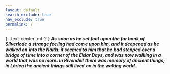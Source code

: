 ```yaml
---
layout: default
search_exclude: true
nav_exclude: true
permalink: /
---
```


{: .text-center .mt-2 }
_**As soon as he set foot upon the far bank of Silverlode a strange feeling had come upon him, and it deepened as he walked on into the Naith: it seemed to him that he had stepped over a bridge of time into a corner of the Eldar Days, and was now walking in a world that was no more. In Rivendell there was memory of ancient things; in Lórien the ancient things still lived on in the waking world.**_

